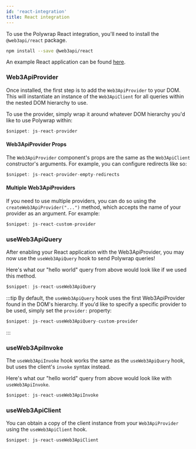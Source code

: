 ```yaml
---
id: 'react-integration'
title: React integration
---
```


To use the Polywrap React integration, you'll need to install the `@web3api/react` package.

```bash
npm install --save @web3api/react
```

An example React application can be found [here](https://github.com/polywrap/demos/tree/main/hello-world/app/react.js).

### **Web3ApiProvider**

Once installed, the first step is to add the `Web3ApiProvider` to your DOM. This will instantiate an instance of the `Web3ApiClient` for all queries within the nested DOM hierarchy to use.

To use the provider, simply wrap it around whatever DOM hierarchy you'd like to use Polywrap within:

```jsx
$snippet: js-react-provider
```

#### **Web3ApiProvider Props**

The `Web3ApiProvider` component's props are the same as the `Web3ApiClient` constructor's arguments. For example, you can configure redirects like so:

```jsx
$snippet: js-react-provider-empty-redirects
```

#### **Multiple Web3ApiProviders**

If you need to use multiple providers, you can do so using the `createWeb3ApiProvider("...")` method, which accepts the name of your provider as an argument. For example:

```jsx
$snippet: js-react-custom-provider
```

### **useWeb3ApiQuery**

After enabling your React application with the Web3ApiProvider, you may now use the `useWeb3ApiQuery` hook to send Polywrap queries!

Here's what our "hello world" query from above would look like if we used this method.

```jsx
$snippet: js-react-useWeb3ApiQuery
```

:::tip
By default, the `useWeb3ApiQuery` hook uses the first Web3ApiProvider found in the DOM's hierarchy. If you'd like to specify a specific provider to be used, simply set the `provider:` property:

```jsx
$snippet: js-react-useWeb3ApiQuery-custom-provider
```
:::

### **useWeb3ApiInvoke**

The `useWeb3ApiInvoke` hook works the same as the `useWeb3ApiQuery` hook, but uses the client's `invoke` syntax instead.

Here's what our "hello world" query from above would look like with `useWeb3ApiInvoke`.

```jsx
$snippet: js-react-useWeb3ApiInvoke
```

### **useWeb3ApiClient**

You can obtain a copy of the client instance from your `Web3ApiProvider` using the `useWeb3ApiClient` hook.

```jsx
$snippet: js-react-useWeb3ApiClient
```

